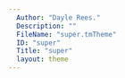 ```yaml
---
  Author: "Dayle Rees."
  Description: ""
  FileName: "super.tmTheme"
  ID: "super"
  Title: "super"
  layout: theme
---
```

  